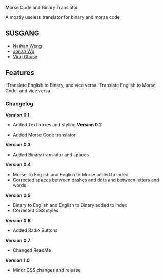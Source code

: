 Morse Code and Binary Translator

A mostly useless translator for binary and morse code

## SUSGANG

- [Nathan Weng](https://deadseye40.github.io/)
- [Jonah Wu](https://chaikachicken-153.github.io/)
- [Viraj Ghose](http://swiftninja99.github.io)

## Features

-Translate English to Binary, and vice versa
-Translate English to Morse Code, and vice versa

### Changelog

**Version 0.1**

- Added Text boxes and styling
**Version 0.2**

- Added Morse Code translator

**Version 0.3**

- Added Binary translator and spaces

**Version 0.4**

- Morse To English and English to Morse added to index
- Corrected spaces between dashes and dots and between letters and words

**Version 0.5**

- Binary to English and English to Binary added to index
- Corrected CSS styles

**Version 0.6**

- Added Radio Buttons

**Version 0.7**

- Changed ReadMe

**Version 1.0**

- Minor CSS changes and release
